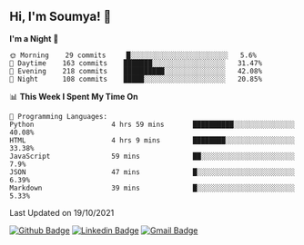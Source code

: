 ## Hi, I'm Soumya! 👋

<!--START_SECTION:waka-->
**I'm a Night 🦉** 

```text
🌞 Morning    29 commits     █░░░░░░░░░░░░░░░░░░░░░░░░   5.6% 
🌆 Daytime    163 commits    ███████░░░░░░░░░░░░░░░░░░   31.47% 
🌃 Evening    218 commits    ██████████░░░░░░░░░░░░░░░   42.08% 
🌙 Night      108 commits    █████░░░░░░░░░░░░░░░░░░░░   20.85%

```


📊 **This Week I Spent My Time On** 

```text
💬 Programming Languages: 
Python                   4 hrs 59 mins       ██████████░░░░░░░░░░░░░░░   40.08% 
HTML                     4 hrs 9 mins        ████████░░░░░░░░░░░░░░░░░   33.38% 
JavaScript               59 mins             ██░░░░░░░░░░░░░░░░░░░░░░░   7.9% 
JSON                     47 mins             █░░░░░░░░░░░░░░░░░░░░░░░░   6.39% 
Markdown                 39 mins             █░░░░░░░░░░░░░░░░░░░░░░░░   5.33%

```


 Last Updated on 19/10/2021
<!--END_SECTION:waka-->

[![Github Badge](https://img.shields.io/badge/-rubyruins-grey?style=for-the-badge&logo=github&logoColor=white&link=https://github.com/rubyruins/)](https://www.github.com/rubyruins/) 
[![Linkedin Badge](https://img.shields.io/badge/-Soumya%20Parekh-0072b1?style=for-the-badge&logo=Linkedin&logoColor=white&link=https://www.linkedin.com/in/Soumya-Parekh/)](https://www.linkedin.com/in/Soumya-Parekh/) 
[![Gmail Badge](https://img.shields.io/badge/-soumya.parekh@somaiya.edu-c14438?style=for-the-badge&logo=Gmail&logoColor=white&link=mailto:soumya.parekh@somaiya.edu)](mailto:soumya.parekh@somaiya.edu) 
